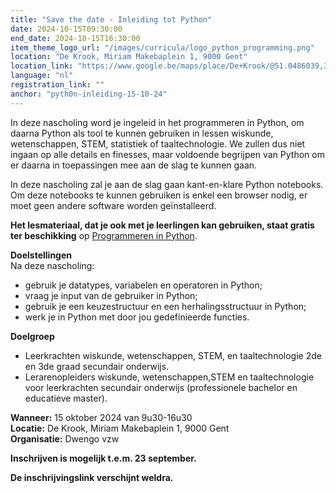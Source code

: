 ```yaml
---
title: "Save the date - Inleiding tot Python"
date: 2024-10-15T09:30:00
end_date: 2024-10-15T16:30:00
item_theme_logo_url: "/images/curricula/logo_python_programming.png"
location: "De Krook, Miriam Makebaplein 1, 9000 Gent"
location_link: "https://www.google.be/maps/place/De+Krook/@51.0486039,3.7264986,17z/data=!3m1!4b1!4m6!3m5!1s0x47c3714effffffff:0x9b1a2c7f1cb8c825!8m2!3d51.0486039!4d3.7286873!16s%2Fg%2F1hc0gcm5l"
language: "nl"
registration_link: ""
anchor: "pyth0n-inleiding-15-10-24"
---
```


In deze nascholing word je ingeleid in het programmeren in Python, om daarna Python als tool te kunnen gebruiken in lessen wiskunde, wetenschappen, STEM, statistiek of taaltechnologie.
We zullen dus niet ingaan op alle details en finesses, maar voldoende begrijpen van Python om er daarna in toepassingen mee aan de slag te kunnen gaan.   

In deze nascholing zal je aan de slag gaan kant-en-klare Python notebooks.
Om deze notebooks te kunnen gebruiken is enkel een browser nodig, er moet geen andere software worden geïnstalleerd.

**Het lesmateriaal, dat je ook met je leerlingen kan gebruiken, staat gratis ter beschikking** op [Programmeren in Python](https://dwengo.org/python).

**Doelstellingen**<br>
Na deze nascholing:<br>
- gebruik je datatypes, variabelen en operatoren in Python;
- vraag je input van de gebruiker in Python;
- gebruik je een keuzestructuur en een herhalingsstructuur in Python;
- werk je in Python met door jou gedefinieerde functies.

**Doelgroep**<br>
- Leerkrachten wiskunde, wetenschappen, STEM, en taaltechnologie 2de en 3de graad secundair onderwijs.<br>
- Lerarenopleiders wiskunde, wetenschappen,STEM en taaltechnologie voor leerkrachten secundair onderwijs (professionele bachelor en educatieve master).<br>

**Wanneer:** 15 oktober 2024 van 9u30-16u30<br>
**Locatie:** De Krook, Miriam Makebaplein 1, 9000 Gent<br>
**Organisatie:** Dwengo vzw

**Inschrijven is mogelijk t.e.m. 23 september.**

**De inschrijvingslink verschijnt weldra.**
